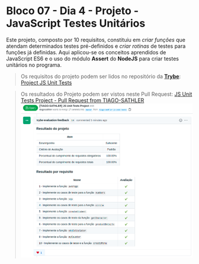 # Bloco 07 - Dia 4 - Projeto - JavaScript Testes Unitários

 Este projeto, composto por 10 requisitos, constituiu em *criar funções* que atendam determinados testes pré-definidos e *criar rotinas* de testes para funções já definidas. Aqui aplicou-se os conceitos aprendidos de JavaScript ES6 e o uso do módulo **Assert** do **NodeJS** para criar testes unitários no programa.

> Os requisitos do projeto podem ser lidos no repositório da [**Trybe**](https://www.betrybe.com/): [Project JS Unit Tests](https://github.com/tryber/sd-014-a-project-js-unit-tests#1-implemente-a-fun%C3%A7%C3%A3o-average)

> Os resultados do Projeto podem ser vistos neste Pull Request: [JS Unit Tests Project - Pull Request from TIAGO-SATHLER](https://github.com/tryber/sd-014-a-project-js-unit-tests/pull/44)
![](https://github.com/tiagosathler/trybe-exercises/blob/master/fundamentos/bloco-07-introdução-à-javascript-es6-e-testes-unitários/dia-4-projeto-javascript-testes-unitários/Results-JavaScript-Unit-Tests-Project.png)
